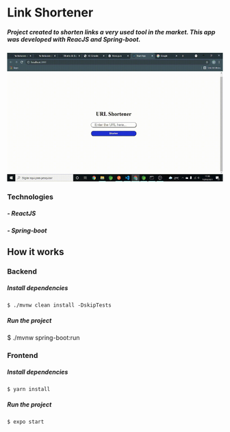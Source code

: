 # Link Shortener

##### Project created to shorten links a very used tool in the market. This app was developed with ReacJS and Spring-boot.

<div alignItem="end">
  <img width="600" height="300" src="front-web/src/assets/toREADME/logique (online-video-cutter.com).gif">
</div> 

### Technologies

##### - ReactJS
##### - Spring-boot

## How it works

### Backend

##### Install dependencies
    
    $ ./mvnw clean install -DskipTests 

##### Run the project

   $ ./mvnw spring-boot:run
    
### Frontend

##### Install dependencies
    
    $ yarn install

##### Run the project

    $ expo start
